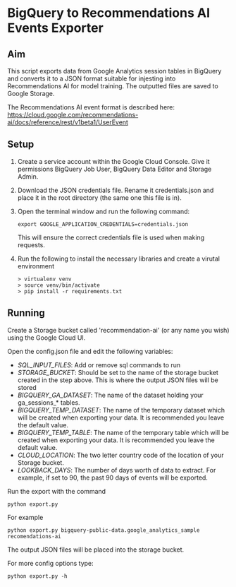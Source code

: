 # BigQuery to Recommendations AI Events Exporter

## Aim

This script exports data from Google Analytics session tables in BigQuery and converts
it to a JSON format suitable for injesting into Recommendations AI for model training. The
outputted files are saved to Google Storage.

The Recommendations AI event format is described here:
<https://cloud.google.com/recommendations-ai/docs/reference/rest/v1beta1/UserEvent>

## Setup

1. Create a service account within the Google Cloud Console. Give it permissions 
BigQuery Job User, BigQuery Data Editor and Storage Admin.

2. Download the JSON credentials file. Rename it credentials.json and place it in
the root directory (the same one this file is in).

3. Open the terminal window and run the following command:

	`export GOOGLE_APPLICATION_CREDENTIALS=credentials.json`

    This will ensure the correct credentials file is used when making requests.

4. Run the following to install the necessary libraries and create a virutal environment

    ```
    > virtualenv venv
    > source venv/bin/activate
    > pip install -r requirements.txt
    ```

## Running

Create a Storage bucket called 'recommendation-ai' (or any name you wish) using the Google Cloud UI.

Open the config.json file and edit the following variables:

- _SQL_INPUT_FILES_: Add or remove sql commands to run
- _STORAGE_BUCKET_: Should be set to the name of the storage bucket created in the step above. This
is where the output JSON files will be stored
- _BIGQUERY_GA_DATASET_: The name of the dataset holding your ga_sessions_* tables.
- _BIGQUERY_TEMP_DATASET_: The name of the temporary dataset which will be created when exporting your data.
It is recommended you leave the default value.
- _BIGQUERY_TEMP_TABLE_: The name of the temporary table which will be created when exporting your data.
It is recommended you leave the default value.
- _CLOUD_LOCATION_: The two letter country code of the location of your Storage bucket.
- _LOOKBACK_DAYS_: The number of days worth of data to extract. For example, if set to 90, the past 90
days of events will be exported.

Run the export with the command

	python export.py

For example

    python export.py bigquery-public-data.google_analytics_sample recomendations-ai

The output JSON files will be placed into the storage bucket. 

For more config options type:

    python export.py -h
    